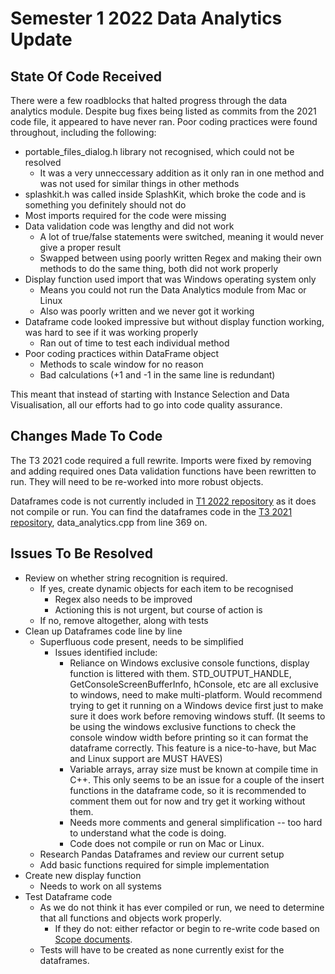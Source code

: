 # Semester 1 2022 Data Analytics Update

## State Of Code Received

There were a few roadblocks that halted progress through the data analytics module. Despite bug
fixes being listed as commits from the 2021 code file, it appeared to have never ran. Poor coding
practices were found throughout, including the following:

- portable_files_dialog.h library not recognised, which could not be resolved
  - It was a very unneccessary addition as it only ran in one method and was not used for similar
    things in other methods
- splashkit.h was called inside SplashKit, which broke the code and is something you definitely
  should not do
- Most imports required for the code were missing
- Data validation code was lengthy and did not work
  - A lot of true/false statements were switched, meaning it would never give a proper result
  - Swapped between using poorly written Regex and making their own methods to do the same thing,
    both did not work properly
- Display function used import that was Windows operating system only
  - Means you could not run the Data Analytics module from Mac or Linux
  - Also was poorly written and we never got it working
- Dataframe code looked impressive but without display function working, was hard to see if it was
  working properly
  - Ran out of time to test each individual method
- Poor coding practices within DataFrame object
  - Methods to scale window for no reason
  - Bad calculations (+1 and -1 in the same line is redundant)

This meant that instead of starting with Instance Selection and Data Visualisation, all our efforts
had to go into code quality assurance.

## Changes Made To Code

The T3 2021 code required a full rewrite. Imports were fixed by removing and adding required ones
Data validation functions have been rewritten to run. They will need to be re-worked into more
robust objects.

Dataframes code is not currently included in
[T1 2022 repository](https://github.com/lawrence0arabia/splashkit-core/tree/develop/coresdk/src/coresdk/data_analytics.cpp)
as it does not compile or run. You can find the dataframes code in the
[T3 2021 repository](https://bitbucket-students.deakin.edu.au/users/zbargiamidis/repos/splashkit2021t3/browse),
data_analytics.cpp from line 369 on.

## Issues To Be Resolved

- Review on whether string recognition is required.
  - If yes, create dynamic objects for each item to be recognised
    - Regex also needs to be improved
    - Actioning this is not urgent, but course of action is
  - If no, remove altogether, along with tests
- Clean up Dataframes code line by line
  - Superfluous code present, needs to be simplified
    - Issues identified include:
      - Reliance on Windows exclusive console functions, display function is littered with them.
        STD_OUTPUT_HANDLE, GetConsoleScreenBufferInfo, hConsole, etc are all exclusive to windows,
        need to make multi-platform. Would recommend trying to get it running on a Windows device
        first just to make sure it does work before removing windows stuff. (It seems to be using
        the windows exclusive functions to check the console window width before printing so it can
        format the dataframe correctly. This feature is a nice-to-have, but Mac and Linux support
        are MUST HAVES)
      - Variable arrays, array size must be known at compile time in C++. This only seems to be an
        issue for a couple of the insert functions in the dataframe code, so it is recommended
        to comment them out for now and try get it working without them.
      - Needs more comments and general simplification -- too hard to understand what the code
        is doing.
      - Code does not compile or run on Mac or Linux.
  - Research Pandas Dataframes and review our current setup
  - Add basic functions required for simple implementation
- Create new display function
  - Needs to work on all systems
- Test Dataframe code
  - As we do not think it has ever compiled or run, we need to determine that all functions and
    objects work properly.
    - If they do not: either refactor or begin to re-write code based on
      [Scope documents](../Scope/Index.md).
  - Tests will have to be created as none currently exist for the dataframes.
